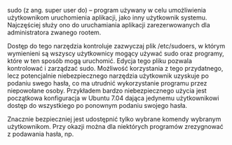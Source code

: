 sudo (z ang. super user do) – program używany w celu umożliwienia użytkownikom uruchomienia aplikacji, jako inny użytkownik systemu. Najczęściej służy ono do uruchamiania aplikacji zarezerwowanych dla administratora zwanego rootem.

Dostęp do tego narzędzia kontroluje zazwyczaj plik /etc/sudoers, w którym wymienieni są wszyscy użytkownicy mogący używać sudo oraz programy, które w ten sposób mogą uruchomić. Edycja tego pliku pozwala kontrolować i zarządzać sudo.
Możliwość korzystania z tego przydatnego, lecz potencjalnie niebezpiecznego narzędzia użytkownik uzyskuje po podaniu swego hasła, co ma utrudnić wykorzystanie programu przez niepowołane osoby.
Przykładem bardzo niebezpiecznego użycia jest początkowa konfiguracja w Ubuntu 7.04 dająca jedynemu użytkownikowi dostęp do wszystkiego po ponownym podaniu swojego hasła.

Znacznie bezpieczniej jest udostępnić tylko wybrane komendy wybranym użytkownikom. Przy okazji można dla niektórych programów zrezygnować z podawania hasła, np. 